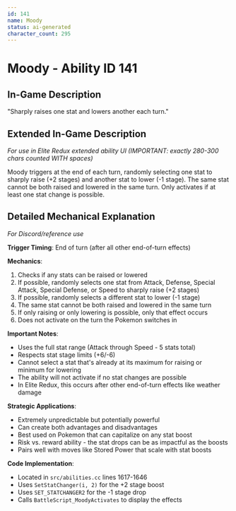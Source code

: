 ```yaml
---
id: 141
name: Moody
status: ai-generated
character_count: 295
---
```


# Moody - Ability ID 141

## In-Game Description
"Sharply raises one stat and lowers another each turn."

## Extended In-Game Description
*For use in Elite Redux extended ability UI (IMPORTANT: exactly 280-300 chars counted WITH spaces)*

Moody triggers at the end of each turn, randomly selecting one stat to sharply raise (+2 stages) and another stat to lower (-1 stage). The same stat cannot be both raised and lowered in the same turn. Only activates if at least one stat change is possible.

## Detailed Mechanical Explanation
*For Discord/reference use*

**Trigger Timing**: End of turn (after all other end-of-turn effects)

**Mechanics**:
1. Checks if any stats can be raised or lowered
2. If possible, randomly selects one stat from Attack, Defense, Special Attack, Special Defense, or Speed to sharply raise (+2 stages)
3. If possible, randomly selects a different stat to lower (-1 stage)
4. The same stat cannot be both raised and lowered in the same turn
5. If only raising or only lowering is possible, only that effect occurs
6. Does not activate on the turn the Pokemon switches in

**Important Notes**:
- Uses the full stat range (Attack through Speed - 5 stats total)
- Respects stat stage limits (+6/-6)
- Cannot select a stat that's already at its maximum for raising or minimum for lowering
- The ability will not activate if no stat changes are possible
- In Elite Redux, this occurs after other end-of-turn effects like weather damage

**Strategic Applications**:
- Extremely unpredictable but potentially powerful
- Can create both advantages and disadvantages
- Best used on Pokemon that can capitalize on any stat boost
- Risk vs. reward ability - the stat drops can be as impactful as the boosts
- Pairs well with moves like Stored Power that scale with stat boosts

**Code Implementation**: 
- Located in `src/abilities.cc` lines 1617-1646
- Uses `SetStatChanger(i, 2)` for the +2 stage boost  
- Uses `SET_STATCHANGER2` for the -1 stage drop
- Calls `BattleScript_MoodyActivates` to display the effects